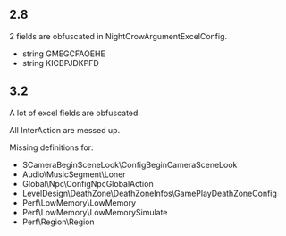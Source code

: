 ## 2.8

2 fields are obfuscated in NightCrowArgumentExcelConfig.

- string GMEGCFAOEHE
- string KICBPJDKPFD

## 3.2

A lot of excel fields are obfuscated.

All InterAction are messed up.

Missing definitions for:
- SCameraBeginSceneLook\ConfigBeginCameraSceneLook
- Audio\MusicSegment\Loner
- Global\Npc\ConfigNpcGlobalAction
- LevelDesign\DeathZone\DeathZoneInfos\GamePlayDeathZoneConfig
- Perf\LowMemory\LowMemory
- Perf\LowMemory\LowMemorySimulate
- Perf\Region\Region